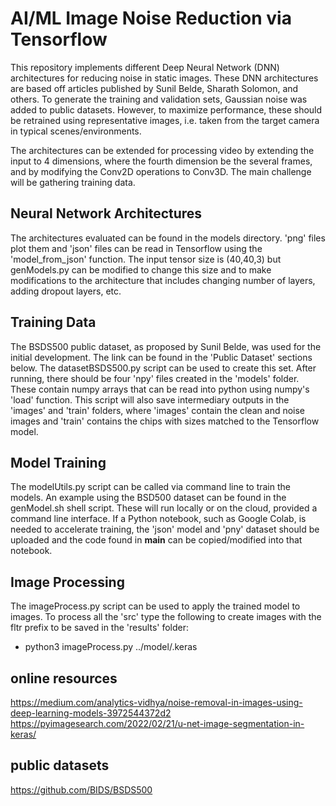 # AI/ML Image Noise Reduction via Tensorflow

This repository implements different Deep Neural Network (DNN) architectures for 
reducing noise in static images.  These DNN architectures are based off articles
published by Sunil Belde, Sharath Solomon, and others.  To generate the training
and validation sets, Gaussian noise was added to public datasets.  However, to
maximize performance, these should be retrained using representative images, i.e.
taken from the target camera in typical scenes/environments.  

The architectures can be extended for processing video by extending the input to
4 dimensions, where the fourth dimension be the several frames, and by modifying 
the Conv2D operations to Conv3D.  The main challenge will be gathering training 
data.


## Neural Network Architectures

The architectures evaluated can be found in the models directory.  'png' files
plot them and 'json' files can be read in Tensorflow using the 'model_from_json' 
function.  The input tensor size is (40,40,3) but genModels.py can be modified
to change this size and to make modifications to the architecture that includes 
changing number of layers, adding dropout layers, etc.


## Training Data

The BSDS500 public dataset, as proposed by Sunil Belde, was used for the initial
development.  The link can be found in the 'Public Dataset' sections below.  The
datasetBSDS500.py script can be used to create this set.  After running, there
should be four 'npy' files created in the 'models' folder.  These contain numpy
arrays that can be read into python using numpy's 'load' function.  This script
will also save intermediary outputs in the 'images' and 'train' folders, where
'images' contain the clean and noise images and 'train' contains the chips with
sizes matched to the Tensorflow model.


## Model Training

The modelUtils.py script can be called via command line to train the models.  An
example using the BSD500 dataset can be found in the genModel.sh shell script.
These will run locally or on the cloud, provided a command line interface.  If
a Python notebook, such as Google Colab, is needed to accelerate training, the
'json' model and 'pny' dataset should be uploaded and the code found in __main__
can be copied/modified into that notebook.  


## Image Processing

The imageProcess.py script can be used to apply the trained model to images.  To
process all the 'src' type the following to create images with the fltr prefix
to be saved in the 'results' folder:  
- python3 imageProcess.py ../model/<model>.keras

## online resources
https://medium.com/analytics-vidhya/noise-removal-in-images-using-deep-learning-models-3972544372d2
https://pyimagesearch.com/2022/02/21/u-net-image-segmentation-in-keras/

## public datasets
https://github.com/BIDS/BSDS500
